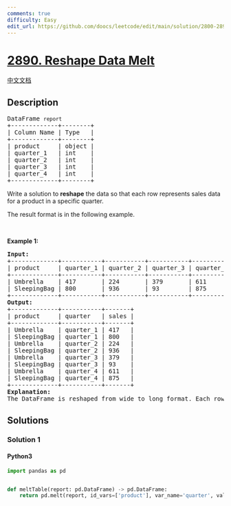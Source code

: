 ```yaml
---
comments: true
difficulty: Easy
edit_url: https://github.com/doocs/leetcode/edit/main/solution/2800-2899/2890.Reshape%20Data%20Melt/README_EN.md
---
```


<!-- problem:start -->

# [2890. Reshape Data Melt](https://leetcode.com/problems/reshape-data-melt)

[中文文档](/solution/2800-2899/2890.Reshape%20Data%20Melt/README.md)

## Description

<!-- description:start -->

<pre>
DataFrame <code>report</code>
+-------------+--------+
| Column Name | Type   |
+-------------+--------+
| product     | object |
| quarter_1   | int    |
| quarter_2   | int    |
| quarter_3   | int    |
| quarter_4   | int    |
+-------------+--------+
</pre>

<p>Write a solution to <strong>reshape</strong> the data so that each row represents sales data for a product in a specific quarter.</p>

<p>The result format is in the following example.</p>

<p>&nbsp;</p>
<p><strong class="example">Example 1:</strong></p>

<pre>
<strong>Input:
</strong>+-------------+-----------+-----------+-----------+-----------+
| product     | quarter_1 | quarter_2 | quarter_3 | quarter_4 |
+-------------+-----------+-----------+-----------+-----------+
| Umbrella    | 417       | 224       | 379       | 611       |
| SleepingBag | 800       | 936       | 93        | 875       |
+-------------+-----------+-----------+-----------+-----------+
<strong>Output:</strong>
+-------------+-----------+-------+
| product     | quarter   | sales |
+-------------+-----------+-------+
| Umbrella    | quarter_1 | 417   |
| SleepingBag | quarter_1 | 800   |
| Umbrella    | quarter_2 | 224   |
| SleepingBag | quarter_2 | 936   |
| Umbrella    | quarter_3 | 379   |
| SleepingBag | quarter_3 | 93    |
| Umbrella    | quarter_4 | 611   |
| SleepingBag | quarter_4 | 875   |
+-------------+-----------+-------+
<strong>Explanation:</strong>
The DataFrame is reshaped from wide to long format. Each row represents the sales of a product in a quarter.
</pre>

<!-- description:end -->

## Solutions

<!-- solution:start -->

### Solution 1

<!-- tabs:start -->

#### Python3

```python
import pandas as pd


def meltTable(report: pd.DataFrame) -> pd.DataFrame:
    return pd.melt(report, id_vars=['product'], var_name='quarter', value_name='sales')
```

<!-- tabs:end -->

<!-- solution:end -->

<!-- problem:end -->
